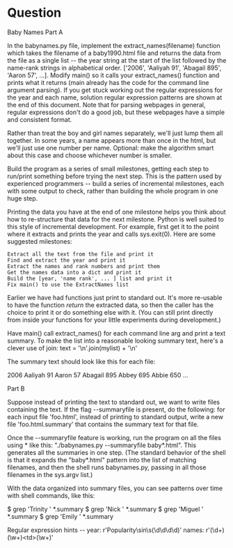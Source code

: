 # Question
Baby Names 
Part A

In the babynames.py file, implement the extract_names(filename) function which takes the filename of a baby1990.html file and returns the data from the file as a single list -- the year string at the start of the list followed by the name-rank strings in alphabetical order. ['2006', 'Aaliyah 91', 'Abagail 895', 'Aaron 57', ...]. Modify main() so it calls your extract_names() function and prints what it returns (main already has the code for the command line argument parsing). If you get stuck working out the regular expressions for the year and each name, solution regular expression patterns are shown at the end of this document. Note that for parsing webpages in general, regular expressions don't do a good job, but these webpages have a simple and consistent format.

Rather than treat the boy and girl names separately, we'll just lump them all together. In some years, a name appears more than once in the html, but we'll just use one number per name. Optional: make the algorithm smart about this case and choose whichever number is smaller.

Build the program as a series of small milestones, getting each step to run/print something before trying the next step. This is the pattern used by experienced programmers -- build a series of incremental milestones, each with some output to check, rather than building the whole program in one huge step.

Printing the data you have at the end of one milestone helps you think about how to re-structure that data for the next milestone. Python is well suited to this style of incremental development. For example, first get it to the point where it extracts and prints the year and calls sys.exit(0). Here are some suggested milestones:

    Extract all the text from the file and print it
    Find and extract the year and print it
    Extract the names and rank numbers and print them
    Get the names data into a dict and print it
    Build the [year, 'name rank', ... ] list and print it
    Fix main() to use the ExtractNames list

Earlier we have had functions just print to standard out. It's more re-usable to have the function *return* the extracted data, so then the caller has the choice to print it or do something else with it. (You can still print directly from inside your functions for your little experiments during development.)

Have main() call extract_names() for each command line arg and print a text summary. To make the list into a reasonable looking summary text, here's a clever use of join: text = '\n'.join(mylist) + '\n'

The summary text should look like this for each file:

2006
Aaliyah 91
Aaron 57
Abagail 895
Abbey 695
Abbie 650
...

Part B

Suppose instead of printing the text to standard out, we want to write files containing the text. If the flag --summaryfile is present, do the following: for each input file 'foo.html', instead of printing to standard output, write a new file 'foo.html.summary' that contains the summary text for that file.

Once the --summaryfile feature is working, run the program on all the files using * like this: "./babynames.py --summaryfile baby*.html". This generates all the summaries in one step. (The standard behavior of the shell is that it expands the "baby*.html" pattern into the list of matching filenames, and then the shell runs babynames.py, passing in all those filenames in the sys.argv list.)

With the data organized into summary files, you can see patterns over time with shell commands, like this:

$ grep 'Trinity ' *.summary
$ grep 'Nick ' *.summary
$ grep 'Miguel ' *.summary
$ grep 'Emily ' *.summary

Regular expression hints -- year: r'Popularity\sin\s(\d\d\d\d)' names: r'<td>(\d+)</td><td>(\w+)</td>\<td>(\w+)</td>'
